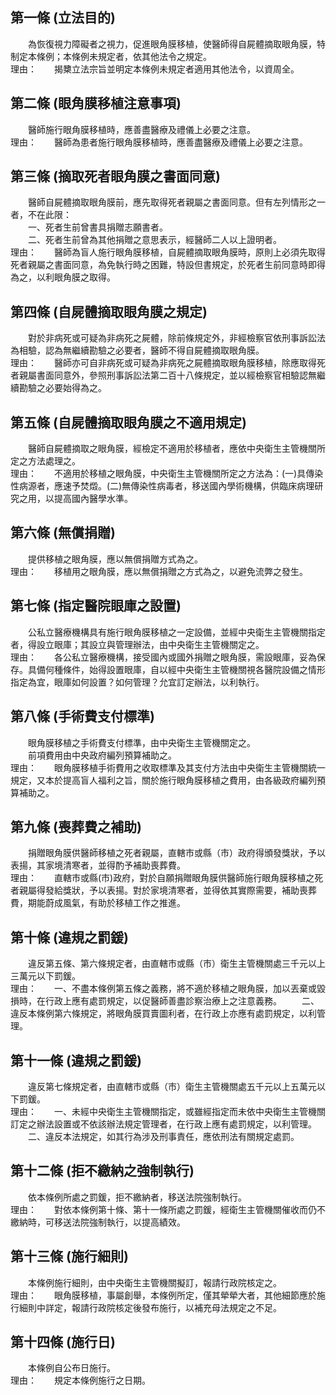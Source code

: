 第一條 (立法目的)
-----------------
　　為恢復視力障礙者之視力，促進眼角膜移植，使醫師得自屍體摘取眼角膜，特制定本條例；本條例未規定者，依其他法令之規定。  
理由：　　揭櫫立法宗旨並明定本條例未規定者適用其他法令，以資周全。

第二條 (眼角膜移植注意事項)
---------------------------
　　醫師施行眼角膜移植時，應善盡醫療及禮儀上必要之注意。  
理由：　　醫師為患者施行眼角膜移植時，應善盡醫療及禮儀上必要之注意。

第三條 (摘取死者眼角膜之書面同意)
---------------------------------
　　醫師自屍體摘取眼角膜前，應先取得死者親屬之書面同意。但有左列情形之一者，不在此限：  
　　一、死者生前曾書具捐贈志願書者。  
　　二、死者生前曾為其他捐贈之意思表示，經醫師二人以上證明者。  
理由：　　醫師為盲人施行眼角膜移植，自屍體摘取眼角膜時，原則上必須先取得死者親屬之書面同意，為免執行時之困難，特設但書規定，於死者生前同意時即得為之，以利眼角膜之取得。

第四條 (自屍體摘取眼角膜之規定)
-------------------------------
　　對於非病死或可疑為非病死之屍體，除前條規定外，非經檢察官依刑事訴訟法為相驗，認為無繼續勘驗之必要者，醫師不得自屍體摘取眼角膜。  
理由：　　醫師亦可自非病死或可疑為非病死之屍體摘取眼角膜移植，除應取得死者親屬書面同意外，參照刑事訴訟法第二百十八條規定，並以經檢察官相驗認無繼續勘驗之必要始得為之。

第五條 (自屍體摘取眼角膜之不適用規定)
-------------------------------------
　　醫師自屍體摘取之眼角膜，經檢定不適用於移植者，應依中央衛生主管機關所定之方法處理之。  
理由：　　不適用於移植之眼角膜，中央衛生主管機關所定之方法為：(一)具傳染性病源者，應速予焚燬。(二)無傳染性病毒者，移送國內學術機構，供臨床病理研究之用，以提高國內醫學水準。

第六條 (無償捐贈)
-----------------
　　提供移植之眼角膜，應以無償捐贈方式為之。  
理由：　　移植用之眼角膜，應以無償捐贈之方式為之，以避免流弊之發生。

第七條 (指定醫院眼庫之設置)
---------------------------
　　公私立醫療機構具有施行眼角膜移植之一定設備，並經中央衛生主管機關指定者，得設立眼庫；其設立與管理辦法，由中央衛生主管機關定之。  
理由：　　各公私立醫療機構，接受國內或國外捐贈之眼角膜，需設眼庫，妥為保存。具備何種條件，始得設置眼庫，自以經中央衛生主管機關視各醫院設備之情形指定為宜，眼庫如何設置？如何管理？允宜訂定辦法，以利執行。

第八條 (手術費支付標準)
-----------------------
　　眼角膜移植之手術費支付標準，由中央衛生主管機關定之。  
　　前項費用由中央政府編列預算補助之。  
理由：　　眼角膜移植手術費用之收取標準及其支付方法由中央衛生主管機關統一規定，又本於提高盲人福利之旨，關於施行眼角膜移植之費用，由各級政府編列預算補助之。

第九條 (喪葬費之補助)
---------------------
　　捐贈眼角膜供醫師移植之死者親屬，直轄市或縣（市）政府得頒發獎狀，予以表揚，其家境清寒者，並得酌予補助喪葬費。  
理由：　　直轄市或縣(市)政府，對於自願捐贈眼角膜供醫師施行眼角膜移植之死者親屬得發給獎狀，予以表揚。對於家境清寒者，並得依其實際需要，補助喪葬費，期能蔚成風氣，有助於移植工作之推進。

第十條 (違規之罰鍰)
-------------------
　　違反第五條、第六條規定者，由直轄市或縣（市）衛生主管機關處三千元以上三萬元以下罰鍰。  
理由：　　一、不盡本條例第五條之義務，將不適於移植之眼角膜，加以丟棄或毀損時，在行政上應有處罰規定，以促醫師善盡診察治療上之注意義務。
　　二、違反本條例第六條規定，將眼角膜買賣圖利者，在行政上亦應有處罰規定，以利管理。

第十一條 (違規之罰鍰)
---------------------
　　違反第七條規定者，由直轄市或縣（市）衛生主管機關處五千元以上五萬元以下罰鍰。  
理由：　　一、未經中央衛生主管機關指定，或雖經指定而未依中央衛生主管機關訂定之辦法設置或不依該辦法規定管理者，在行政上應有處罰規定，以利管理。
　　二、違反本法規定，如其行為涉及刑事責任，應依刑法有關規定處罰。

第十二條 (拒不繳納之強制執行)
-----------------------------
　　依本條例所處之罰鍰，拒不繳納者，移送法院強制執行。  
理由：　　對依本條例第十條、第十一條所處之罰鍰，經衛生主管機關催收而仍不繳納時，可移送法院強制執行，以提高績效。

第十三條 (施行細則)
-------------------
　　本條例施行細則，由中央衛生主管機關擬訂，報請行政院核定之。  
理由：　　眼角膜移植，事屬創舉，本條例所定，僅其犖犖大者，其他細節應於施行細則中詳定，報請行政院核定後發布施行，以補充母法規定之不足。

第十四條 (施行日)
-----------------
　　本條例自公布日施行。  
理由：　　規定本條例施行之日期。